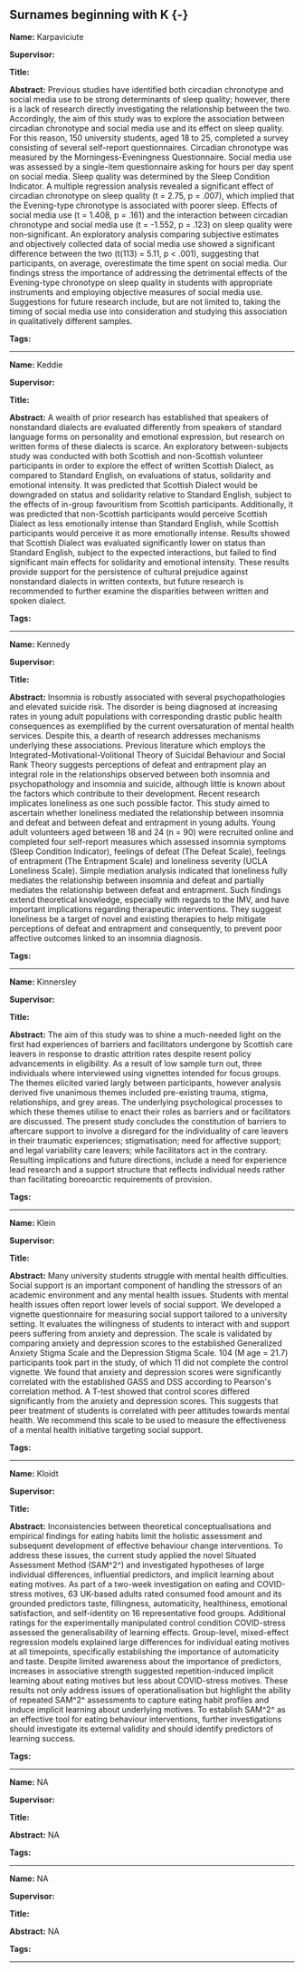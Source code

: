 



## Surnames beginning with K {-}

**Name:**  Karpaviciute

**Supervisor:**  

**Title:** 

**Abstract:** Previous studies have identified both circadian chronotype and social media use to be strong determinants of sleep quality; however, there is a lack of research directly investigating the relationship between the two. Accordingly, the aim of this study was to explore the association between circadian chronotype and social media use and its effect on sleep quality. For this reason, 150 university students, aged 18 to 25, completed a survey consisting of several self-report questionnaires. Circadian chronotype was measured by the Morningess-Eveningness Questionnaire. Social media use was assessed by a single-item questionnaire asking for hours per day spent on social media. Sleep quality was determined by the Sleep Condition Indicator. A multiple regression analysis revealed a significant effect of circadian chronotype on sleep quality (t = 2.75, p = .007), which implied that the Evening-type chronotype is associated with poorer sleep. Effects of social media use (t = 1.408, p = .161) and the interaction between circadian chronotype and social media use (t = -1.552, p = .123) on sleep quality were non-significant. An exploratory analysis comparing subjective estimates and objectively collected data of social media use showed a significant difference between the two (t(113) = 5.11, p < .001), suggesting that participants, on average, overestimate the time spent on social media. Our findings stress the importance of addressing the detrimental effects of the Evening-type chronotype on sleep quality in students with appropriate instruments and employing objective measures of social media use. Suggestions for future research include, but are not limited to, taking the timing of social media use into consideration and studying this association in qualitatively different samples.

**Tags:** 

---



**Name:**  Keddie

**Supervisor:**  

**Title:** 

**Abstract:** A wealth of prior research has established that speakers of nonstandard dialects are evaluated differently from speakers of standard language forms on personality and emotional expression, but research on written forms of these dialects is scarce. An exploratory between-subjects study was conducted with both Scottish and non-Scottish volunteer participants in order to explore the effect of written Scottish Dialect, as compared to Standard English, on evaluations of status, solidarity and emotional intensity. It was predicted that Scottish Dialect would be downgraded on status and solidarity relative to Standard English, subject to the effects of in-group favouritism from Scottish participants. Additionally, it was predicted that non-Scottish participants would perceive Scottish Dialect as less emotionally intense than Standard English, while Scottish participants would perceive it as more emotionally intense. Results showed that Scottish Dialect was evaluated significantly lower on status than Standard English, subject to the expected interactions, but failed to find significant main effects for solidarity and emotional intensity. These results provide support for the persistence of cultural prejudice against nonstandard dialects in written contexts, but future research is recommended to further examine the disparities between written and spoken dialect.

**Tags:** 

---




**Name:**  Kennedy

**Supervisor:**  

**Title:** 

**Abstract:** Insomnia is robustly associated with several psychopathologies and elevated suicide risk. The disorder is being diagnosed at increasing rates in young adult populations with corresponding drastic public health consequences as exemplified by the current oversaturation of mental health services. Despite this, a dearth of research addresses mechanisms underlying these associations. Previous literature which employs the Integrated-Motivational-Volitional Theory of Suicidal Behaviour and Social Rank Theory suggests perceptions of defeat and entrapment play an integral role in the relationships observed between both insomnia and psychopathology and insomnia and suicide, although little is known about the factors which contribute to their development. Recent research implicates loneliness as one such possible factor. This study aimed to ascertain whether loneliness mediated the relationship between insomnia and defeat and between defeat and entrapment in young adults. Young adult volunteers aged between 18 and 24 (n = 90) were recruited online and completed four self-report measures which assessed insomnia symptoms (Sleep Condition Indicator), feelings of defeat (The Defeat Scale), feelings of entrapment (The Entrapment Scale) and loneliness severity (UCLA Loneliness Scale). Simple mediation analysis indicated that loneliness fully mediates the relationship between insomnia and defeat and partially mediates the relationship between defeat and entrapment. Such findings extend theoretical knowledge, especially with regards to the IMV, and have important implications regarding therapeutic interventions. They suggest loneliness be a target of novel and existing therapies to help mitigate perceptions of defeat and entrapment and consequently, to prevent poor affective outcomes linked to an insomnia diagnosis.

**Tags:** 

---




**Name:**  Kinnersley

**Supervisor:**  

**Title:** 

**Abstract:** The aim of this study was to shine a much-needed light on the first had experiences of barriers and facilitators undergone by Scottish care leavers in response to drastic attrition rates despite resent policy advancements in eligibility. As a result of low sample turn out, three individuals where interviewed using vignettes intended for focus groups. The themes elicited varied largly between participants, however analysis derived five unanimous themes included pre-existing trauma, stigma, relationships, and grey areas. The underlying psychological processes to which these themes utilise to enact their roles as barriers and or facilitators are discussed. The present study concludes the constitution of barriers to aftercare support to involve a disregard for the individuality of care leavers in their traumatic experiences; stigmatisation; need for affective support; and legal variability care leavers; while facilitators act in the contrary. Resulting implications and future directions, include a need for experience lead research and a support structure that reflects individual needs rather than facilitating boreoarctic requirements of provision.

**Tags:** 

---




**Name:**  Klein

**Supervisor:**  

**Title:** 

**Abstract:** Many university students struggle with mental health difficulties. Social support is an important component of handling the stressors of an academic environment and any mental health issues. Students with mental health issues often report lower levels of social support. We developed a vignette questionnaire for measuring social support tailored to a university setting. It evaluates the willingness of students to interact with and support peers suffering from anxiety and depression. The scale is validated by comparing anxiety and depression scores to the established Generalized Anxiety Stigma Scale and the Depression Stigma Scale. 104 (M age = 21.7) participants took part in the study, of which 11 did not complete the control vignette. We found that anxiety and depression scores were significantly correlated with the established GASS and DSS according to Pearson's correlation method. A T-test showed that control scores differed significantly from the anxiety and depression scores. This suggests that peer treatment of students is correlated with peer attitudes towards mental health. We recommend this scale to be used to measure the effectiveness of a mental health initiative targeting social support.

**Tags:** 

---




**Name:**  Kloidt

**Supervisor:**  

**Title:** 

**Abstract:** Inconsistencies between theoretical conceptualisations and empirical findings for eating habits limit the holistic assessment and subsequent development of effective behaviour change interventions. To address these issues, the current study applied the novel Situated Assessment Method (SAM^2^) and investigated hypotheses of large individual differences, influential predictors, and implicit learning about eating motives. As part of a two-week investigation on eating and COVID-stress motives, 63 UK-based adults rated consumed food amount and its grounded predictors taste, fillingness, automaticity, healthiness, emotional satisfaction, and self-identity on 16 representative food groups. Additional ratings for the experimentally manipulated control condition COVID-stress assessed the generalisability of learning effects.  Group-level, mixed-effect regression models explained large differences for individual eating motives at all timepoints, specifically establishing the importance of automaticity and taste. Despite limited awareness about the importance of predictors, increases in associative strength suggested repetition-induced implicit learning about eating motives but less about COVID-stress motives. These results not only address issues of operationalisation but highlight the ability of repeated SAM^2^  assessments to capture eating habit profiles and induce implicit learning about underlying motives. To establish SAM^2^  as an effective tool for eating behaviour interventions, further investigations should investigate its external validity and should identify predictors of learning success.

**Tags:** 

---




**Name:**  NA

**Supervisor:**  

**Title:** 

**Abstract:** NA

**Tags:** 

---




**Name:**  NA

**Supervisor:**  

**Title:** 

**Abstract:** NA

**Tags:** 

---

